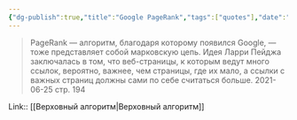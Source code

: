 ```yaml
---
{"dg-publish":true,"title":"Google PageRank","tags":["quotes"],"date":"2021-06-25T20:58:00+04:00","permalink":"/quotes/202106252058/","dgHomeLink":false,"dgPassFrontmatter":true}
---
```



> PageRank — алгоритм, благодаря которому появился Google, — тоже представляет собой марковскую цепь. Идея Ларри Пейджа заключалась в том, что веб-страницы, к которым ведут много ссылок, вероятно, важнее, чем страницы, где их мало, а ссылки с важных страниц должны сами по себе считаться больше.
	2021-06-25 стр. 194

Link:: [[Верховный алгоритм|Верховный алгоритм]]
